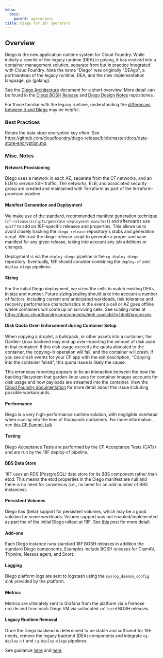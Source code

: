 ```yaml
---
menu:
  docs:
    parent: operations
title: Diego for 18F operators
---
```


## Overview
Diego is the new application runtime system for Cloud Foundry.  While initially a rewrite of the legacy runtime (DEA) in golang, it has evolved into a container management solution, separate from but in practice integrated with Cloud Foundry.  Note the name "Diego" was originally "DEAgo", a portmanteau of the legacy runtime, DEA, and the new implementation language, go (golang).

See the [Diego Architecture](https://docs.cloudfoundry.org/concepts/diego/diego-architecture.html) document for a short overview.  More detail can be found in the [Diego BOSH Release](https://github.com/cloudfoundry/diego-release) and [Diego Design Notes](https://github.com/cloudfoundry/diego-design-notes) repositories.

For those familiar with the legacy runtime, understanding the [differences between it and Diego](https://docs.cloudfoundry.org/concepts/diego/dea-vs-diego.html) may be helpful.

### Best Practices

Rotate the data store encryption key often.  See https://github.com/cloudfoundry/diego-release/blob/master/docs/data-store-encryption.md

### Misc. Notes

#### Network Provisioning

Diego uses a network in each AZ, separate from the CF networks, and an ELB to service SSH traffic.  The networks, ELB, and associated security group are created and maintained with Terraform as part of the terraform-provision pipeline.

#### Manifest Generation and Deployment

We make use of the standard, recommended manifest generation technique (`cf-release/scripts/generate-deployment-manifest`) and afterwards use `spiff` to add on 18F-specific releases and properties.  This allows us to avoid closely tracking the `diego-release` repository's stubs and generation script.  We trust the diego-release script to generate a proper and sane manifest for any given release, taking into account any job additions or changes.

Deployment is via the `deploy-diego` pipeline in the `cg-deploy-diego` repository.  Eventually, 18F should consider combining the `deploy-cf` and `deploy-diego` pipelines.

#### Sizing

For the initial Diego deployment, we sized the cells to match existing DEAs in size and number. Future sizing/scaling should take into account a number of factors, including current and anticipated workloads, risk tolerance and recovery performance characteristics in the event a cell or AZ goes offline where containers will come up on surviving cells. See scaling notes at https://docs.cloudfoundry.org/concepts/high-availability.html#processes

#### Disk Quota Over-Enforcement during Container Setup

When copying a droplet, a buildpack, or other assets into a container, the Garden-Linux backend may end up over-reporting the amount of disk used in that container. If this disk usage exceeds the quota allocated to the container, the copying-in operation will fail, and the container will crash. If you see crash events for your CF app with the exit description, "Copying into the container failed", this quota issue is likely the cause.

This erroneous reporting appears to be an interaction between the how the backing filesystem that garden-linux uses for container images accounts for disk usage and how payloads are streamed into the container. View the [Cloud Foundry documentation](https://github.com/cloudfoundry/diego-design-notes/blob/master/migrating-to-diego.md#disk-quota-over-enforcement-during-container-setup) for more detail about this issue including possible workarounds.

#### Performance

Diego is a very high-performance runtime solution, with negligible overhead when scaling into the tens of thousands containers.  For more information, see [this CF Summit talk]( https://www.youtube.com/watch?v=VRLgOUGOo-c&index=4&list=PLhuMOCWn4P9jUjjC6Dma-59N8U9UTjjPI)

#### Testing

Diego Acceptance Tests are performed by the CF Acceptance Tests (CATs) and are run by the 18F deploy-cf pipeline.

#### BBS Data Store

18F uses an RDS (PostgreSQL) data store for its BBS component rather than etcd.  This means the etcd properties in the Diego manifest are null and there is no need for consensus (i.e., no need for an odd number of BBS instances).

#### Persistent Volumes

Diego has (beta) support for persistent volumes, which may be a good solution for some workloads.  Volume support was not enabled/implemented as part the of the initial Diego rollout at 18F.  See [this](https://lists.cloudfoundry.org/archives/list/cf-dev@lists.cloudfoundry.org/thread/VRLLU4UIHFPBEIPWYMAXPMVOEF4ULBNW/) post for more detail.

#### Add-ons

Each Diego instance runs standard 18F BOSH releases in addition the standard Diego components.  Examples include BOSH releases for ClamAV, Tripwire, Nessus agent, and Snort.

#### Logging

Diego platform logs are sent to logstash using the `syslog_daemon_config` sink provided by the platform.

#### Metrics

Metrics are ultimately sent to Grafana from the platform via a firehose nozzle and from each Diego VM via collocated `collectd` BOSH releases.

#### Legacy Runtime Removal

Once the Diego backend is determined to be stable and sufficient for 18F needs, remove the legacy backend (DEA) components and integrate `cg-deploy-cf` and `cg-deploy-diego` pipelines.

See guidance [here]( https://github.com/cloudfoundry/diego-release/blob/develop/docs/deploy-alongside-existing-cf.md) and [here]( http://docs.cloudfoundry.org/adminguide/apps-enable-diego.html#redeploy)
